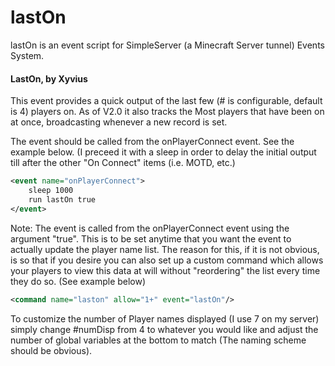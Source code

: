 lastOn
======

lastOn is an event script for SimpleServer (a Minecraft Server tunnel) Events System.


#### LastOn, by Xyvius

This event provides a quick output of the last few (# is configurable, default is 4) players on. As of V2.0 it also tracks the Most players that have been on at once, broadcasting whenever a new record is set.

The event should be called from the onPlayerConnect event. See the example below. (I preceed it with a sleep in order to delay the initial output till after the other "On Connect" items (i.e. MOTD, etc.)

```xml
<event name="onPlayerConnect">
    sleep 1000
    run lastOn true
</event>
```
Note:  The event is called from the onPlayerConnect event using the argument "true".  This is to be set anytime that you want the event to actually update the player name list.  The reason for this, if it is not obvious, is so that if you desire you can also set up a custom command which allows your players to view this data at will without "reordering" the list every time they do so. (See example below)

```xml
<command name="laston" allow="1+" event="lastOn"/>
```

To customize the number of Player names displayed (I use 7 on my server) simply change #numDisp from 4 to whatever you would like and adjust the number of global variables at the bottom to match (The naming scheme should be obvious).
